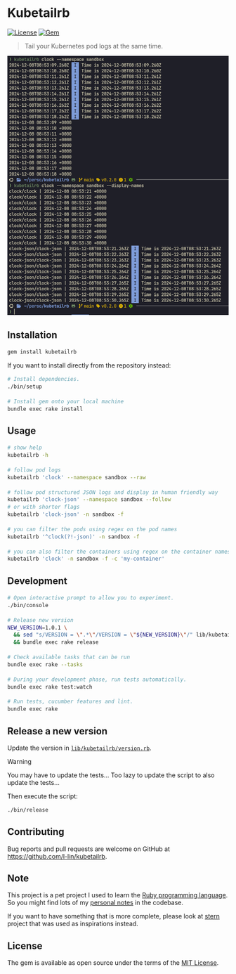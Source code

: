 # Kubetailrb

[![License](http://img.shields.io/badge/license-MIT-green.svg?style=flat)](https://github.com/HazAT/badge/blob/master/LICENSE)
[![Gem](https://img.shields.io/gem/v/kubetailrb?style=flat)](http://rubygems.org/gems/kubetailrb)

> Tail your Kubernetes pod logs at the same time.

![kubetailrb](./kubetailrb.png)

## Installation

```sh
gem install kubetailrb
```

If you want to install directly from the repository instead:

```sh
# Install dependencies.
./bin/setup

# Install gem onto your local machine
bundle exec rake install
```

## Usage

```bash
# show help
kubetailrb -h

# follow pod logs
kubetailrb 'clock' --namespace sandbox --raw

# follow pod structured JSON logs and display in human friendly way
kubetailrb 'clock-json' --namespace sandbox --follow
# or with shorter flags
kubetailrb 'clock-json' -n sandbox -f

# you can filter the pods using regex on the pod names
kubetailrb '^clock(?!-json)' -n sandbox -f

# you can also filter the containers using regex on the container names
kubetailrb 'clock' -n sandbox -f -c 'my-container'
```

## Development

```bash
# Open interactive prompt to allow you to experiment.
./bin/console

# Release new version
NEW_VERSION=1.0.1 \
  && sed "s/VERSION = \".*\"/VERSION = \"${NEW_VERSION}\"/" lib/kubetailrb/version.rb
  && bundle exec rake release

# Check available tasks that can be run
bundle exec rake --tasks

# During your development phase, run tests automatically.
bundle exec rake test:watch

# Run tests, cucumber features and lint.
bundle exec rake
```

## Release a new version

Update the version in
[`lib/kubetailrb/version.rb`](./lib/kubetailrb/version.rb).

> [!WARNING]
> You may have to update the tests...
> Too lazy to update the script to also update the tests...

Then execute the script:

```sh
./bin/release
```

## Contributing

Bug reports and pull requests are welcome on GitHub at https://github.com/l-lin/kubetailrb.

## Note

This project is a pet project I used to learn the [Ruby programming language](https://www.ruby-lang.org/en/).
So you might find lots of my [personal notes](./journey_log.md) in the codebase.

If you want to have something that is more complete, please look at
[stern](https://github.com/stern/stern) project that was used as inspirations
instead.

## License

The gem is available as open source under the terms of the [MIT License](https://opensource.org/licenses/MIT).
